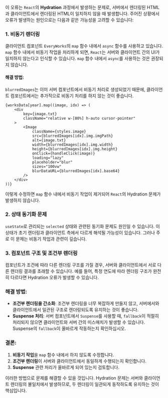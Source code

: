 <p data-ke-size="size16">이 오류는 <code>React</code>의 <b>Hydration</b> 과정에서 발생하는 문제로, 서버에서 렌더링된 HTML과 클라이언트에서 렌더링된 HTML이 일치하지 않을 때 발생합니다. 주어진 상황에서 오류가 발생하는 원인으로는 다음과 같은 가능성을 고려할 수 있습니다:</p>
<h3 data-ke-size="size23">1. <b>비동기 렌더링</b></h3>
<p data-ke-size="size16">클라이언트 컴포넌트 <code>EveryWorks</code>의 <code>map</code> 함수 내에서 <code>async</code> 함수를 사용하고 있습니다. <code>map</code> 함수 내에서 비동기 작업을 처리하게 되면, <code>React</code>는 서버와 클라이언트 간의 UI가 일치하지 않는다고 인식할 수 있습니다. <code>map</code> 함수 내에서 <code>async</code>를 사용하는 것은 권장되지 않습니다.</p>
<h4 data-ke-size="size20">해결 방법:</h4>
<p data-ke-size="size16"><code>blurredImages</code>는 이미 서버 컴포넌트에서 비동기 처리로 생성되었기 때문에, 클라이언트 컴포넌트에서는 추가적으로 비동기 처리를 하지 않는 것이 좋습니다.</p>
<pre class="clojure"><code>{worksData[year].map((image, idx) =&gt; (
    &lt;div
        key={image.txt}
        className="relative w-[80%] h-auto cursor-pointer"
    &gt;
        &lt;Image
            className={styles.image}
            src={blurredImages[idx].img.imgPath}
            alt={image.txt}
            width={blurredImages[idx].img.width}
            height={blurredImages[idx].img.height}
            onClick={handleClick(image)}
            loading="lazy"
            placeholder="blur"
            sizes="100vw"
            blurDataURL={blurredImages[idx].base64}
        /&gt;
    &lt;/div&gt;
))}</code></pre>
<p data-ke-size="size16">이렇게 수정하면 <code>map</code> 함수 내에서 비동기 작업이 제거되어 <code>React</code>의 Hydration 문제가 발생하지 않습니다.</p>
<h3 data-ke-size="size23">2. <b>상태 동기화 문제</b></h3>
<p data-ke-size="size16"><code>useState</code>로 관리되는 <code>selected</code> 상태와 관련된 동기화 문제도 원인일 수 있습니다. 이 상태가 초기 렌더링과 클라이언트 측에서 다르게 해석될 가능성이 있습니다. 그러나 주로 이 문제는 비동기 작업과 관련이 깊습니다.</p>
<h3 data-ke-size="size23">3. <b>컴포넌트 구조 및 조건부 렌더링</b></h3>
<p data-ke-size="size16">컴포넌트가 조건에 따라 다른 렌더링 구조를 가질 경우, 서버와 클라이언트에서 서로 다른 렌더링 결과를 초래할 수 있습니다. 예를 들어, 특정 연도에 따라 렌더링 구조가 완전히 다르다면 Hydration 오류가 발생할 수 있습니다.</p>
<h3 data-ke-size="size23">해결 방법:</h3>
<ul style="list-style-type: disc;" data-ke-list-type="disc">
<li><b>조건부 렌더링을 간소화</b>: 조건부 렌더링을 너무 복잡하게 만들지 않고, 서버에서와 클라이언트에서 일관된 구조로 렌더링되도록 유지하는 것이 좋습니다.</li>
<li><b>Suspense 처리</b>: 서버 컴포넌트에서 <code>Suspense</code>를 사용할 때, <code>fallback</code>이 적절히 처리되지 않으면 클라이언트와 서버 간의 미스매치가 발생할 수 있습니다. Suspense의 <code>fallback</code>이 올바르게 작동하는지 확인하십시오.</li>
</ul>
<h3 data-ke-size="size23">결론:</h3>
<ol style="list-style-type: decimal;" data-ke-list-type="decimal">
<li><b>비동기 작업</b>을 <code>map</code> 함수 내에서 하지 않도록 수정합니다.</li>
<li><b>조건부 렌더링</b>이 서버와 클라이언트에서 동일하게 수행되는지 확인합니다.</li>
<li><b>Suspense</b> 관련 처리가 올바르게 되어 있는지 검토합니다.</li>
</ol>
<p data-ke-size="size16">이러한 방법으로 문제를 해결할 수 있을 것입니다. Hydration 문제는 서버와 클라이언트 렌더링의 불일치에서 발생하므로, 두 렌더링이 일관되게 동작하도록 유지하는 것이 핵심입니다.</p>